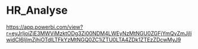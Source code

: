 # HR_Analyse


https://app.powerbi.com/view?r=eyJrIjoiZjE3MWViMzktODg3Zi00NDM4LWEyNzMtNGU0ZGFjYmQyZmJjIiwidCI6IjlmZjhiOTdlLTFkYzMtNGQ0ZC1iZTU0LTA4ZDk1ZTEzZDcwMyJ9
